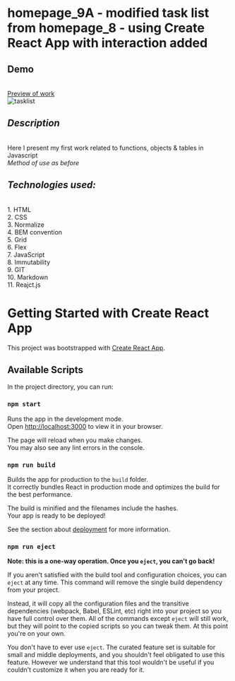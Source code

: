 # homepage_9A - modified task list from homepage_8 - using Create React App with interaction added
## Demo
<br><a rel="noreferrer noopener" target="_blank" href="https://parvinaodinaeva.github.io/task_list/" title="task_list">Preview of work</a>
<br>![tasklist](https://i.postimg.cc/sDQQTnbJ/listbackground.jpg)
## *Description*
<br>Here I present my first work related to functions, objects & tables in Javascript
<br>*Method of use as before*

## *Technologies used:*
<br>1. HTML
<br>2. CSS
<br>3. Normalize
<br>4. BEM convention
<br>5. Grid
<br>6. Flex
<br>7. JavaScript
<br>8. Immutability
<br>9. GIT
<br>10. Markdown
<br>11. Reajct.js



# Getting Started with Create React App

This project was bootstrapped with [Create React App](https://github.com/facebook/create-react-app).

## Available Scripts

In the project directory, you can run:

### `npm start`

Runs the app in the development mode.\
Open [http://localhost:3000](http://localhost:3000) to view it in your browser.

The page will reload when you make changes.\
You may also see any lint errors in the console.

### `npm run build`

Builds the app for production to the `build` folder.\
It correctly bundles React in production mode and optimizes the build for the best performance.

The build is minified and the filenames include the hashes.\
Your app is ready to be deployed!

See the section about [deployment](https://facebook.github.io/create-react-app/docs/deployment) for more information.

### `npm run eject`

**Note: this is a one-way operation. Once you `eject`, you can't go back!**

If you aren't satisfied with the build tool and configuration choices, you can `eject` at any time. This command will remove the single build dependency from your project.

Instead, it will copy all the configuration files and the transitive dependencies (webpack, Babel, ESLint, etc) right into your project so you have full control over them. All of the commands except `eject` will still work, but they will point to the copied scripts so you can tweak them. At this point you're on your own.

You don't have to ever use `eject`. The curated feature set is suitable for small and middle deployments, and you shouldn't feel obligated to use this feature. However we understand that this tool wouldn't be useful if you couldn't customize it when you are ready for it.